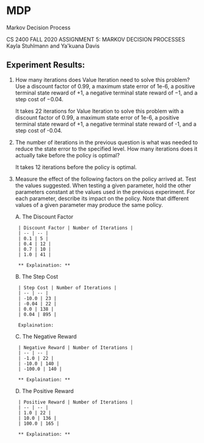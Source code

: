 # MDP
Markov Decision Process

CS 2400 FALL 2020
ASSIGNMENT 5: MARKOV DECISION PROCESSES
Kayla Stuhlmann and Ya'kuana Davis 

## Experiment Results: 
1. How many iterations does Value Iteration need to solve this problem? Use a discount
factor of 0.99, a maximum state error of 1e-6, a positive terminal state reward of +1,
a negative terminal state reward of −1, and a step cost of −0.04.

    It takes 22 iterations for Value Iteration to solve this problem with a discount factor of 0.99, a maximum state error of 1e-6, a positive terminal state reward of +1, a negative terminal state reward of -1, and a step cost of -0.04.

2. The number of iterations in the previous question is what was needed to reduce the
state error to the specified level. How many iterations does it actually take before the
policy is optimal?

    It takes 12 iterations before the policy is optimal. 

3. Measure the effect of the following factors on the policy arrived at. Test the values
suggested. When testing a given parameter, hold the other parameters constant at
the values used in the previous experiment. For each parameter, describe its impact
on the policy. Note that different values of a given parameter may produce the same
policy. 

    A. The Discount Factor

        | Discount Factor | Number of Iterations |
        | -- | -- |
        | 0.1 | 5 |
        | 0.4 | 12 |   
        | 0.7 | 10 |  
        | 1.0 | 41 |  

        ** Explaination: **

    B. The Step Cost

        | Step Cost | Number of Iterations |
        | -- | -- |
        | -10.0 | 23 |
        | -0.04 | 22 |   
        | 0.0 | 138 | 
        | 0.04 | 895 | 

        Explaination: 

    C. The Negative Reward

        | Negative Reward | Number of Iterations |
        | -- | -- |
        | -1.0 | 22 |
        | -10.0 | 140 |   
        | -100.0 | 140 | 

        ** Explaination: **

    D. The Positive Reward

        | Positive Reward | Number of Iterations |
        | -- | -- |
        | 1.0 | 22 |
        | 10.0 | 136 |   
        | 100.0 | 165 | 

        ** Explaination: **